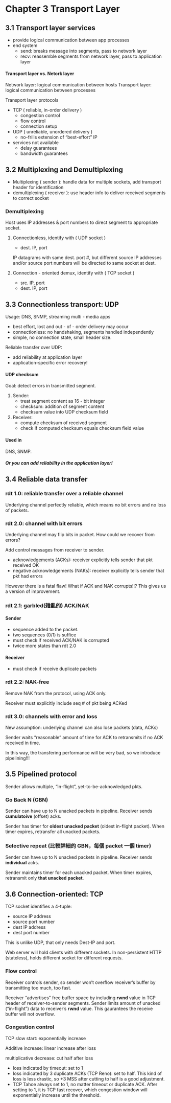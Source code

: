 # Chapter 3 Transport Layer

## 3.1 Transport layer services

- provide logical communication between app processes
- end system
	- send: breaks message into segments, pass to network layer
	- recv: reassemble segments from network layer, pass to application layer

#### Transport layer vs. Netork layer

Network layer: logical communication between hosts
Transport layer: logical communication between processes

Transport layer protocols

- TCP ( reliable, in-order delivery )
	- congestion control
	- flow control
	- connection setup
- UDP ( unreliable, unordered delivery )
	- no-frills extension of “best-effort” IP 
- services not available
	- delay guarantees
	- bandwidth guarantees

## 3.2 Multiplexing and Demultiplexing

- Multiplexing ( sender ): handle data for multiple sockets, add transport header for identification
- demultiplexing ( receiver ): use header info to deliver received segments to correct socket

### Demultiplexing

Host uses IP addresses & port numbers to direct segment to appropriate socket.

1. Connectionless, identify with ( UDP socket )
	- dest. IP, port

	IP datagrams with same dest. port #, but different source IP addresses and/or source port numbers will be directed to same socket at dest.


2. Connection - oriented demux, identify with ( TCP socket )
	- src. IP, port
	- dest. IP, port


## 3.3 Connectionless transport: UDP

Usage: DNS, SNMP, streaming multi - media apps

- best effort, lost and out - of - order delivery may occur
- connectionless: no handshaking, segments handled independently
- simple, no connection state, small header size.

Reliable transfer over UDP:- add reliability at application layer- application-specific error recovery!

#### UDP checksum

Goal: detect errors in transmitted segment.

1. Sender:
	- treat segment content as 16 - bit integer
	- checksum: addition of segment content
	- checksum value into UDP checksum field
2. Receiver:
	- compute checksum of received segment
	- check if computed checksum equals checksum field value

#### Used in

DNS, SNMP.

##### Or you can add reliability in the application layer!

## 3.4 Reliable data transfer

### rdt 1.0: reliable transfer over a reliable channel

Underlying channel perfectly reliable, which means no bit errors and no loss of packets.

### rdt 2.0: channel with bit errors

Underlying channel may flip bits in packet. How could we recover from errors?

Add control messages from receiver to sender.

- acknowledgements (ACKs): receiver explicitly tells sender that pkt received OK
- negative acknowledgements (NAKs): receiver explicitly tells sender that pkt had errors

However there is a fatal flaw! What if ACK and NAK corrupts!!? This gives us a version of improvement.

### rdt 2.1: garbled(雜亂的) ACK/NAK

#### Sender

- sequence added to the packet.
- two sequences (0/1) is suffice
- must check if received ACK/NAK is corrupted
- twice more states than rdt 2.0

#### Receiver

- must check if receive duplicate packets

### rdt 2.2: NAK-free

Remove NAK from the protocol, using ACK only.

Receiver must explicitly include seq # of pkt being ACKed

### rdt 3.0: channels with error and loss

New assumption: underlying channel can also lose packets (data, ACKs)

Sender waits “reasonable” amount of time for ACK to retransmits if no ACK received in time.

In this way, the transfering performance will be very bad, so we introduce pipelining!!!

## 3.5 Pipelined protocol

Sender allows multiple, “in-flight”, yet-to-be-acknowledged pkts.

### Go Back N (GBN)

Sender can have up to N unacked packets in pipeline. Receiver sends **cumulatoive** (offset) acks.

Sender has timer for **oldest unacked packet** (oldest in-flight packet). When timer expires, retransfer all unacked packets.

### Selective repeat (比較詳細的 GBN，每個 packet 一個 timer)

Sender can have up to N unacked packets in pipeline. Receiver sends **individual** acks.

Sender maintains timer for each unacked packet. When timer expires, retransmit only **that unacked packet**.


## 3.6 Connection-oriented: TCP

TCP socket identifies a 4-tuple: - source IP address- source port number 
- dest IP address- dest port number

This is unlike UDP, that only needs Dest-IP and port.

Web server will hold clients with different sockets. In non-persistent HTTP (stateless), holds different socket for different requests.

### Flow control

Receiver controls sender, so sender won’t overflow receiver’s buffer by transmitting too much, too fast.

Receiver “advertises” free buffer space by including **rwnd** value in TCP header of receiver-to-sender segments. Sender limits amount of unacked (“in-flight”) data to receiver’s **rwnd** value. This gaurantees the receive buffer will not overflow.

### Congestion control

TCP slow start: exponentially increase

Additive increase: linear increase after loss

multiplicative decrease: cut half after loss

- loss indicated by timeout: set to 1
- loss indicated by 3 duplicate ACKs (TCP Reno): set to half. This kind of loss is less drastic, so +3 MSS after cutting to half is a good adjustment.
- TCP Tahoe always set to 1, no matter timeout or duplicate ACK. After setting to 1, it is TCP fast recover, which congestion window will exponentially increase until the threshold.







